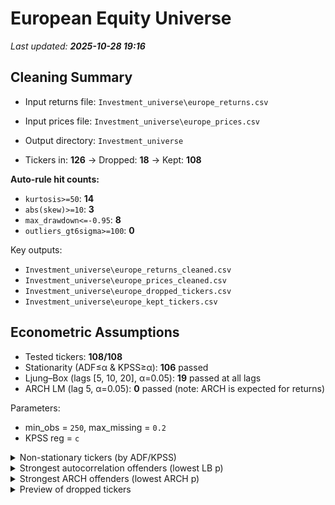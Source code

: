 # European Equity Universe

<!-- AUTO-SUMMARY:START -->

_Last updated: **2025-10-28 19:16**_

## Cleaning Summary

- Input returns file: `Investment_universe\europe_returns.csv`
- Input prices file:  `Investment_universe\europe_prices.csv`
- Output directory:   `Investment_universe`

- Tickers in: **126**  → Dropped: **18**  → Kept: **108**

**Auto-rule hit counts:**
- `kurtosis>=50`: **14**
- `abs(skew)>=10`: **3**
- `max_drawdown<=-0.95`: **8**
- `outliers_gt6sigma>=100`: **0**

Key outputs:
- `Investment_universe\europe_returns_cleaned.csv`
- `Investment_universe\europe_prices_cleaned.csv`
- `Investment_universe\europe_dropped_tickers.csv`
- `Investment_universe\europe_kept_tickers.csv`

## Econometric Assumptions

- Tested tickers: **108/108**
- Stationarity (ADF≤α & KPSS≥α): **106** passed
- Ljung–Box (lags [5, 10, 20], α=0.05): **19** passed at all lags
- ARCH LM (lag 5, α=0.05): **0** passed (note: ARCH is expected for returns)

Parameters:
- min_obs = `250`, max_missing = `0.2`
- KPSS reg = `c`

<details><summary>Non-stationary tickers (by ADF/KPSS)</summary>

CLI.L, STAN.L

</details>

<details><summary>Strongest autocorrelation offenders (lowest LB p)</summary>

| Ticker | min LB p |
|---|---:|
| CSN.L | 1.05e-32 |
| SSIT.L | 1.06e-30 |
| ESP.L | 3.55e-21 |
| PCTN.L | 8.51e-18 |
| N91.L | 1.87e-17 |
| LGEN.L | 4.31e-17 |
| SREI.L | 7.19e-17 |
| ALLFG.AS | 3.11e-14 |
| LI.PA | 5.42e-14 |
| SRE.L | 4.33e-13 |

</details>

<details><summary>Strongest ARCH offenders (lowest ARCH p)</summary>

| Ticker | ARCH p |
|---|---:|
| THRL.L | 2.77e-246 |
| PCTN.L | 2.03e-215 |
| UTG.L | 7.21e-205 |
| N91.L | 8.49e-163 |
| SRE.L | 1.18e-150 |
| ESP.L | 3.73e-145 |
| LGEN.L | 1.05e-144 |
| ICG.L | 1.17e-140 |
| HSX.L | 3.76e-131 |
| LMP.L | 1.9e-127 |

</details>

<details><summary>Preview of dropped tickers</summary>

| Asset | Reason | Rules | Kurtosis | Skew | MaxDD | >6σ |
|---|---|---|---:|---:|---:|---:|
| ALCBI.PA | explicit_list | kurtosis>=50|max_drawdown<=-0.95 | 95.56128758161567 | 6.926102442106313 | -0.9866017263068164 | 15.0 |
| API.L | explicit_list | kurtosis>=50|abs(skew)>=10|max_drawdown<=-0.95 | 559.6242177860156 | -15.655749768254372 | -0.9513644759880676 | 7.0 |
| ASLI.L | auto_rules | kurtosis>=50 | 81.62117928742798 | -3.884702510804409 | -0.7445709502078142 | 9.0 |
| BKT.MC | auto_rules | kurtosis>=50 | 66.52195383315741 | 2.9889308201052915 | -0.63538277422491 | 4.0 |
| BMPS.MI | explicit_list | max_drawdown<=-0.95 | 46.07802525066369 | -1.575849019114305 | -0.9999254265028986 | 5.0 |
| CRE.L | explicit_list | kurtosis>=50 | 81.4811471131418 | -3.5696232597053315 | -0.5009969428570366 | 6.0 |
| DOXA.ST | explicit_list | kurtosis>=50|abs(skew)>=10|max_drawdown<=-0.95 | 428.3167288629834 | 12.932206005597797 | -0.9807017540496296 | 6.0 |
| HMSO.L | auto_rules | max_drawdown<=-0.95 | 32.59734539476227 | 1.7662909436452652 | -0.9532827138099548 | 11.0 |
| IGG.L | explicit_list | kurtosis>=50 | 80.12661050185437 | -3.334770326735234 | -0.5301542232136205 | 7.0 |
| IPF.L | auto_rules | max_drawdown<=-0.95 | 20.044382611796483 | -0.7079321553240276 | -0.951634558617216 | 9.0 |
| JUST.L | explicit_list | kurtosis>=50 | 98.02831807662795 | 2.999870119032123 | -0.8675164954499651 | 7.0 |
| LIT.L | explicit_list | kurtosis>=50 | 86.93451156962168 | -2.8106692066298278 | -0.9350530257026402 | 12.0 |

</details>

<!-- AUTO-SUMMARY:END -->
